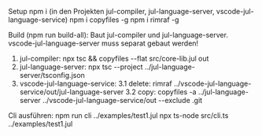 Setup
npm i (in den Projekten jul-compiler, jul-language-server, vscode-jul-language-service)
npm i copyfiles -g
npm i rimraf -g

Build (npm run build-all):
Baut jul-compiler und jul-language-server. vscode-jul-language-server muss separat gebaut werden!
1. jul-compiler: npx tsc && copyfiles --flat src/core-lib.jul out
2. jul-language-server: npx tsc --project ../jul-language-server/tsconfig.json
3. vscode-jul-language-service: 
3.1 delete:	rimraf ../vscode-jul-language-service/out/jul-language-server
3.2 copy:	copyfiles -a ../jul-language-server ../vscode-jul-language-service/out --exclude .git

Cli ausführen:
npm run cli ../examples/test1.jul
npx ts-node src/cli.ts ../examples/test1.jul